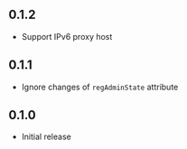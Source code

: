 ## 0.1.2

- Support IPv6 proxy host

## 0.1.1

- Ignore changes of `regAdminState` attribute

## 0.1.0

- Initial release

